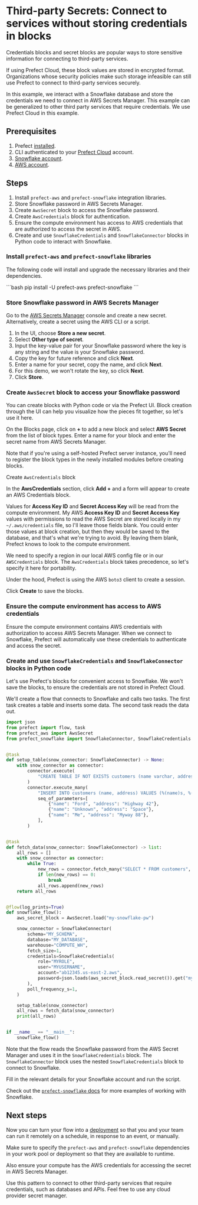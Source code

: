 # Third-party Secrets: Connect to services without storing credentials in blocks

Credentials blocks and secret blocks are popular ways to store sensitive information for connecting to third-party services.

If using Prefect Cloud, these block values are stored in encrypted format.
Organizations whose security policies make such storage infeasible can still use Prefect to connect to third-party services securely.

In this example, we interact with a Snowflake database and store the credentials we need to connect in AWS Secrets Manager.
This example can be generalized to other third party services that require credentials.
We use Prefect Cloud in this example.

## Prerequisites

1. Prefect [installed](/getting-started/installation).
1. CLI authenticated to your [Prefect Cloud](https://app.prefect.cloud) account.
1. [Snowflake account](https://www.snowflake.com/).
1. [AWS account](https://aws.amazon.com/).

## Steps

1. Install `prefect-aws` and `prefect-snowflake` integration libraries.
1. Store Snowflake password in AWS Secrets Manager.
1. Create `AwsSecret` block to access the Snowflake password.
1. Create `AwsCredentials` block for authentication.
1. Ensure the compute environment has access to AWS credentials that are authorized to access the secret in AWS.
1. Create and use `SnowflakeCredentials` and `SnowflakeConnector` blocks in Python code to interact with Snowflake.

### Install `prefect-aws` and `prefect-snowflake` libraries

The following code will install and upgrade the necessary libraries and their dependencies.

<div class="terminal">
```bash
pip install -U prefect-aws prefect-snowflake
```
</div>

### Store Snowflake password in AWS Secrets Manager

Go to the [AWS Secrets Manager](https://aws.amazon.com/secrets-manager/) console and create a new secret.
Alternatively, create a secret using the AWS CLI or a script.

1. In the UI, choose **Store a new secret**.
1. Select **Other type of secret**.
1. Input the key-value pair for your Snowflake password where the key is any string and the value is your Snowflake password.
1. Copy the key for future reference and click **Next**.
1. Enter a name for your secret, copy the name, and click **Next**.
1. For this demo, we won't rotate the key, so click **Next**.
1. Click **Store**.

### Create `AwsSecret` block to access your Snowflake password

You can create blocks with Python code or via the Prefect UI.
Block creation through the UI can help you visualize how the pieces fit together, so let's use it here.

On the Blocks page, click on **+** to add a new block and select **AWS Secret** from the list of block types.
Enter a name for your block and enter the secret name from AWS Secrets Manager.

Note that if you're using a self-hosted Prefect server instance, you'll need to register the block types in the newly installed modules before creating blocks.

<div class="terminal>
```bash
prefect block register -m prefect_aws && prefect block register -m prefect_snowflake
```
</div.

### Create `AwsCredentials` block

In the **AwsCredentials** section, click **Add +** and a form will appear to create an AWS Credentials block.

Values for **Access Key ID** and **Secret Access Key** will be read from the compute environment.
My AWS **Access Key ID** and **Secret Access Key** values with permissions to read the AWS Secret are stored locally in my `~/.aws/credentials` file, so I'll leave those fields blank.
You could enter those values at block creation, but then they would be saved to the database, and that's what we're trying to avoid.
By leaving them blank, Prefect knows to look to the compute environment.

We need to specify a region in our local AWS config file or in our `AWSCredentials` block.
The `AwsCredentials` block takes precedence, so let's specify it here for portability.

Under the hood, Prefect is using the AWS `boto3` client to create a session.

Click **Create** to save the blocks.

### Ensure the compute environment has access to AWS credentials

Ensure the compute environment contains AWS credentials with authorization to access AWS Secrets Manager.
When we connect to Snowflake, Prefect will automatically use these credentials to authenticate and access the secret.

### Create and use `SnowflakeCredentials` and `SnowflakeConnector` blocks in Python code

Let's use Prefect's blocks for convenient access to Snowflake.
We won't save the blocks, to ensure the credentials are not stored in Prefect Cloud.

We'll create a flow that connects to Snowflake and calls two tasks.
The first task creates a table and inserts some data.
The second task reads the data out.

```python
import json
from prefect import flow, task
from prefect_aws import AwsSecret
from prefect_snowflake import SnowflakeConnector, SnowflakeCredentials


@task
def setup_table(snow_connector: SnowflakeConnector) -> None:
    with snow_connector as connector:
        connector.execute(
            "CREATE TABLE IF NOT EXISTS customers (name varchar, address varchar);"
        )
        connector.execute_many(
            "INSERT INTO customers (name, address) VALUES (%(name)s, %(address)s);",
            seq_of_parameters=[
                {"name": "Ford", "address": "Highway 42"},
                {"name": "Unknown", "address": "Space"},
                {"name": "Me", "address": "Myway 88"},
            ],
        )


@task
def fetch_data(snow_connector: SnowflakeConnector) -> list:
    all_rows = []
    with snow_connector as connector:
        while True:
            new_rows = connector.fetch_many("SELECT * FROM customers", size=2)
            if len(new_rows) == 0:
                break
            all_rows.append(new_rows)
    return all_rows


@flow(log_prints=True)
def snowflake_flow():
    aws_secret_block = AwsSecret.load("my-snowflake-pw")

    snow_connector = SnowflakeConnector(
        schema="MY_SCHEMA",
        database="MY_DATABASE",
        warehouse="COMPUTE_WH",
        fetch_size=1,
        credentials=SnowflakeCredentials(
            role="MYROLE",
            user="MYUSERNAME",
            account="ab12345.us-east-2.aws",
            password=json.loads(aws_secret_block.read_secret()).get("my-snowflake-pw"),
        ),
        poll_frequency_s=1,
    )

    setup_table(snow_connector)
    all_rows = fetch_data(snow_connector)
    print(all_rows)


if __name__ == "__main__":
    snowflake_flow()
```

Note that the flow reads the Snowflake password from the AWS Secret Manager and uses it in the `SnowflakeCredentials` block.
The `SnowflakeConnector` block uses the nested `SnowflakeCredentials` block to connect to Snowflake.

Fill in the relevant details for your Snowflake account and run the script.

Check out the [`prefect-snowflake` docs](/integrations/prefect-snowflake) for more examples of working with Snowflake.

## Next steps

Now you can turn your flow into a [deployment](/guides/prefect-deploy/) so that you and your team can run it remotely on a schedule, in response to an event, or manually.  

Make sure to specify the `prefect-aws` and `prefect-snowflake` dependencies in your work pool or deployment so that they are available to runtime.

Also ensure your compute has the AWS credentials for accessing the secret in AWS Secrets Manager.

Use this pattern to connect to other third-party services that require credentials, such as databases and APIs.
Feel free to use any cloud provider secret manager.
